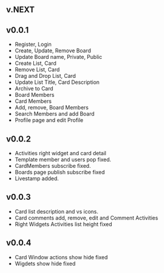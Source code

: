 ## v.NEXT

## v0.0.1
* Register, Login
* Create, Update, Remove Board
* Update Board name, Private, Public
* Create List, Card
* Remove List, Card
* Drag and Drop List, Card
* Update List Title, Card Description
* Archive to Card
* Board Members
* Card Members
* Add, remove, Board Members
* Search Members and add Board
* Profile page and edit Profile


## v0.0.2
* Activities right widget and card detail
* Template member and users pop fixed.
* CardMembers subscribe fixed.
* Boards page publish subscribe fixed
* Livestamp added.

## v0.0.3
* Card list description and vs icons.
* Card comments add, remove, edit and Comment Activities
* Right Widgets Activities list height fixed

## v0.0.4
* Card Window actions show hide fixed
* Wigdets show hide fixed
